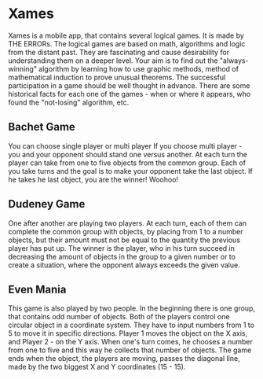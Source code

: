 # Xames 

Xames is a mobile app, that contains several logical games.
It is made by THE ERRORs.
The logical games are based on math, algorithms and logic from the distant past.
They are fascinating and cause desirability for understanding them on a deeper level.
Your aim is to find out the "always-winning" algorithm by learning how to use graphic methods, method of mathematical induction 
to prove unusual theorems.
The successful participation in a game should be well thought in advance.
There are some historical facts for each one of the games - when or where it appears, who found the "not-losing" algorithm, etc.

## Bachet Game

You can choose single player or multi player
If you choose multi player - you and your opponent should stand one versus another.
At each turn the player can take from one to five objects from the common group.
Each of you take turns and the goal is to make your opponent take the last object.
If he takes he last object, you are the winner! Woohoo!

## Dudeney Game

One after another are playing two players.
At each turn, each of them can complete the common group with objects, by placing from 1 to a number objects, but their amount must not be equal to the quantity the previous player has put up. 
The winner is the player, who in his turn succeed in decreasing the amount of objects in the group to a given number or to create a situation, where the opponent always exceeds the given value.

## Even Mania

This game is also played by two people.
In the beginning there is one group, that contains odd number of objects.
Both of the players control one circular object in a coordinate system.
They have to input numbers from 1 to 5 to move it in specific directions.
Player 1 moves the object on the X axis, and Player 2 - on the Y axis.
When one's turn comes, he chooses a number from one to five and this way he collects that number of objects.
The game ends when the object, the players are moving, passes the diagonal line, made by the two biggest X and Y coordinates (15 - 15).




